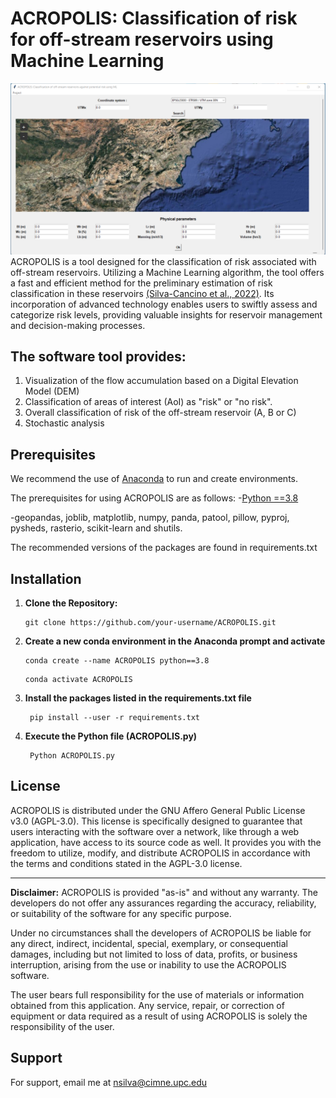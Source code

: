 # ACROPOLIS: Classification of risk for off-stream reservoirs using Machine Learning
![Window](Images/Window.png)
ACROPOLIS is a  tool designed for the classification of risk associated with off-stream reservoirs. Utilizing a  Machine Learning algorithm, the tool offers a fast and efficient method for the preliminary estimation of risk classification in these reservoirs [(Silva-Cancino et al., 2022)](https://www.mdpi.com/2073-4441/14/15/2416?utm_campaign=releaseissue_waterutm_medium=emailutm_source=releaseissueutm_term=doilink114). Its incorporation of advanced technology enables users to swiftly assess and categorize risk levels, providing valuable insights for reservoir management and decision-making processes.

## The software tool provides:
1. Visualization of the flow accumulation based on a Digital Elevation Model (DEM)
2. Classification of areas of interest (AoI) as "risk" or "no risk".
3. Overall classification of risk of the off-stream reservoir (A, B or C)
4. Stochastic analysis

## Prerequisites
We recommend the use of [Anaconda](https://www.anaconda.com/download) to run and create environments.

The prerequisites for using ACROPOLIS are as follows:
-[Python ==3.8](https://www.python.org/downloads/release/python-3817/)

-geopandas, joblib, matplotlib, numpy, panda, patool, pillow, pyproj, pysheds, rasterio, scikit-learn and shutils.

The recommended versions of the packages are found in requirements.txt

 ## Installation

1. **Clone the Repository:**
   ```
   git clone https://github.com/your-username/ACROPOLIS.git
   ```

2. **Create a new conda environment in the Anaconda prompt and activate**
   ```
   conda create --name ACROPOLIS python==3.8
   ```
   ```
   conda activate ACROPOLIS
   ```
   
3. **Install the packages listed in the requirements.txt file**
   ```
    pip install --user -r requirements.txt
   ```
   
4. **Execute the Python file (ACROPOLIS.py)**
   ```
    Python ACROPOLIS.py
   ```
## License
ACROPOLIS is distributed under the GNU Affero General Public License v3.0 (AGPL-3.0). This license is specifically designed to guarantee that users interacting with the software over a network, like through a web application, have access to its source code as well. It provides you with the freedom to utilize, modify, and distribute ACROPOLIS in accordance with the terms and conditions stated in the AGPL-3.0 license.

---

**Disclaimer:**
ACROPOLIS is provided "as-is" and without any warranty. The developers do not offer any assurances regarding the accuracy, reliability, or suitability of the software for any specific purpose.

Under no circumstances shall the developers of ACROPOLIS be liable for any direct, indirect, incidental, special, exemplary, or consequential damages, including but not limited to loss of data, profits, or business interruption, arising from the use or inability to use the ACROPOLIS software.

The user bears full responsibility for the use of materials or information obtained from this application. Any service, repair, or correction of equipment or data required as a result of using ACROPOLIS is solely the responsibility of the user.

## Support
For support, email me at nsilva@cimne.upc.edu

